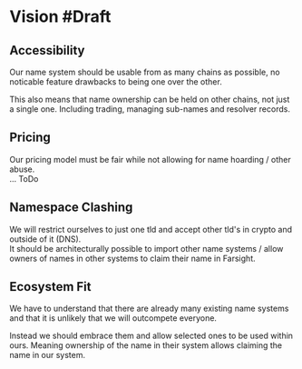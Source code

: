 # Vision #Draft

## Accessibility

Our name system should be usable from as many chains as possible, no noticable feature drawbacks to being one over the other.

This also means that name ownership can be held on other chains, not just a single one. Including trading, managing sub-names and resolver records.

## Pricing

Our pricing model must be fair while not allowing for name hoarding / other abuse.\
... ToDo

## Namespace Clashing

We will restrict ourselves to just one tld and accept other tld's in crypto and outside of it (DNS).\
It should be architecturally possible to import other name systems / allow owners of names in other systems to claim their name in Farsight.

## Ecosystem Fit

We have to understand that there are already many existing name systems and that it is unlikely that we will outcompete everyone.

Instead we should embrace them and allow selected ones to be used within ours. Meaning ownership of the name in their system allows claiming the name in our system.

